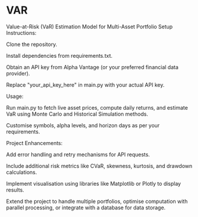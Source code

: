 # VAR
Value-at-Risk (VaR) Estimation Model for Multi-Asset Portfolio
Setup Instructions:

Clone the repository.

Install dependencies from requirements.txt.

Obtain an API key from Alpha Vantage (or your preferred financial data provider).

Replace "your_api_key_here" in main.py with your actual API key.

Usage:

Run main.py to fetch live asset prices, compute daily returns, and estimate VaR using Monte Carlo and Historical Simulation methods.

Customise symbols, alpha levels, and horizon days as per your requirements.

Project Enhancements:

Add error handling and retry mechanisms for API requests.

Include additional risk metrics like CVaR, skewness, kurtosis, and drawdown calculations.

Implement visualisation using libraries like Matplotlib or Plotly to display results.

Extend the project to handle multiple portfolios, optimise computation with parallel processing, or integrate with a database for data storage.
